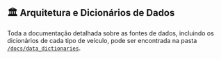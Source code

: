 ## 🏛️ Arquitetura e Dicionários de Dados

Toda a documentação detalhada sobre as fontes de dados, incluindo os dicionários de cada tipo de veículo, pode ser encontrada na pasta [`/docs/data_dictionaries`](./docs/data_dictionaries).